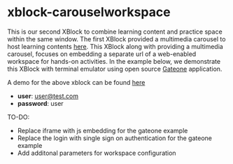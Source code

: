 xblock-carouselworkspace
=============
This is our second XBlock to combine learning content and practice space within the same window. The first XBlock provided a multimedia carousel to host learning contents [here](https://github.com/METIT-BU/xblock-carousel "Carousel XBlock github"). This XBlock along with providing a multimedia carousel, focuses on embedding a separate url of a web-enabled workspace for hands-on activities. In the example below, we demonstrate this XBlock with terminal emulator using open source [Gateone](https://github.com/liftoff/GateOne "GateOne") application.

A demo for the above xblock can be found [here](http://met-testedx2.bu.edu:8000/courses/MET/101/2014/about "CarouselWorkspace XBlock demo")

* **user**: user@test.com
* **password**: user

TO-DO: 
-	Replace iframe with js embedding for the gateone example
-	Replace the login with single sign on authentication for the gateone example
-	Add additonal parameters for workspace configuration
